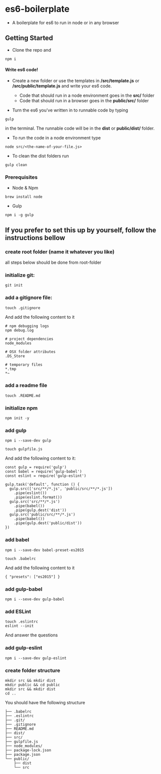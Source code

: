 # es6-boilerplate
* A boilerplate for es6 to run in node or in any browser

## Getting Started
* Clone the repo and
```
npm i
```
#### Write es6 code!
* Create a new folder or use the templates in **/src/template.js** or **/src/public/template.js** and write your es6 code.
  * Code that should run in a node environment goes in the **src/** folder
  * Code that should run in a browser goes in the **public/src/** folder

* Turn the es6 you've written in to runnable code by typing 
```
gulp
```
in the terminal. 
The runnable code will be in the **dist** or **public/dist/** folder.

* To run the code in a node environment type
```
node src/<the-name-of-your-file.js>
```

* To clean the dist folders run
```
gulp clean
```
### Prerequisites
* Node & Npm
```
brew install node
```
* Gulp
```
npm i -g gulp
```

## If you prefer to set this up by yourself, follow the instructions bellow

### create root folder (name it whatever you like)
all steps below should be done from root-folder
### initialize git:
```
git init
```
### add a gitignore file:
```
touch .gitignore
```
And add the following content to it
```
# npm debugging logs
npm debug.log

# project dependencies
node_modules

# OSX folder attributes
.DS_Store

# temporary files
*.tmp
*~
```

### add a readme file
```
touch .README.md
```
### initialize npm
```
npm init -y
```
### add gulp
```
npm i --save-dev gulp

touch gulpfile.js
```
And add the following content to it:
```
const gulp = require('gulp')
const babel = require('gulp-babel')
const eslint = require('gulp-eslint')

gulp.task('default', function () {
  gulp.src(['src/**/*.js', 'public/src/**/*.js'])
    .pipe(eslint())
    .pipe(eslint.format())
  gulp.src('src/**/*.js')
    .pipe(babel())
    .pipe(gulp.dest('dist'))
  gulp.src('public/src/**/*.js')
    .pipe(babel())
    .pipe(gulp.dest('public/dist'))
})
```
### add babel
```
npm i --save-dev babel-preset-es2015

touch .babelrc
```
And add the following content to it
```
{ "presets": ["es2015"] }
```

### add gulp-babel
```
npm i --seve-dev gulp-babel
```
### add ESLint
```
touch .eslintrc
eslint --init
```
And answer the questions

### add gulp-eslint
```
npm i --save-dev gulp-eslint
```
### create folder structure
```
mkdir src && mkdir dist
mkdir public && cd public
mkdir src && mkdir dist
cd ..
```

You should have the following structure
```
├── .babelrc
├── .eslintrc
├── .git/
├── .gitignore
├── README.md
├── dist/
├── src/
├── gulpfile.js
├── node_modules/
├── package-lock.json
├── package.json
└── public/
    ├── dist
    └── src
```
